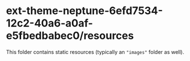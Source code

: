 # ext-theme-neptune-6efd7534-12c2-40a6-a0af-e5fbedbabec0/resources

This folder contains static resources (typically an `"images"` folder as well).
